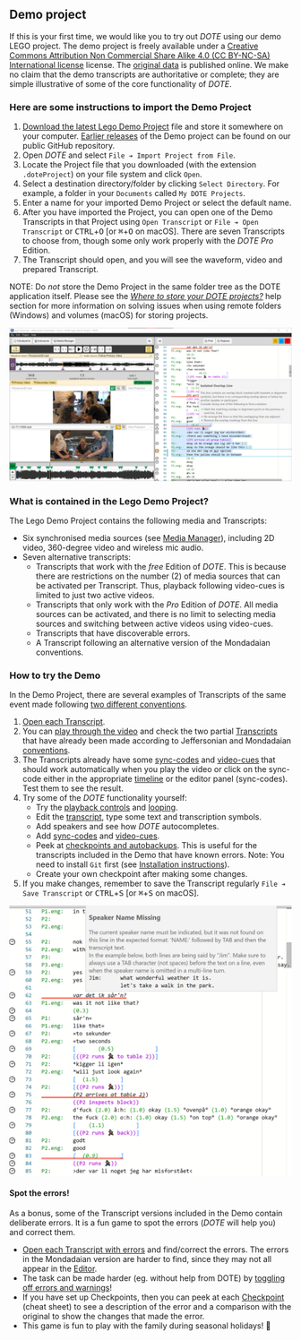 ## Demo project

If this is your first time, we would like you to try out _DOTE_ using our demo LEGO project.
The demo project is freely available under a [Creative Commons Attribution Non Commercial Share Alike 4.0 (CC BY-NC-SA) International license](https://creativecommons.org/licenses/by-nc-sa/4.0/legalcode) license.
The [original data](https://doi.org/10.5278/ojs.quivirr.v1.2020.a0003) is published online.
We make no claim that the demo transcripts are authoritative or complete; they are simple illustrative of some of the core functionality of _DOTE_.

### Here are some instructions to import the Demo Project

1. [Download the latest Lego Demo Project](https://dote.sfx.aau.dk/downloads) file and store it somewhere on your computer. [Earlier releases](https://github.com/BigSoftVideo/DOTE/releases) of the Demo project can be found on our public GitHub repository.
1. Open _DOTE_ and select `File ➔ Import Project from File`.
1. Locate the Project file that you downloaded (with the extension `.doteProject`) on your file system and click `Open`.
1. Select a destination directory/folder by clicking `Select Directory`.
For example, a folder in your `Documents` called `My DOTE Projects`.
1. Enter a name for your imported Demo Project or select the default name.
1. After you have imported the Project, you can open one of the Demo Transcripts in that Project using `Open Transcript` or `File ➔ Open Transcript` or <kbd>CTRL</kbd>+<kbd>O</kbd> [or <kbd>⌘</kbd>+<kbd>O</kbd> on macOS]. There are seven Transcripts to choose from, though some only work properly with the _DOTE Pro_ Edition.
2. The Transcript should open, and you will see the waveform, video and prepared Transcript.

NOTE: Do _not_ store the Demo Project in the same folder tree as the DOTE application itself.
Please see the [_Where to store your DOTE projects?_](projects.md#storing) help section for more information on solving issues when using remote folders (Windows) and volumes (macOS) for storing projects.

[![DOTE UI](images/UI/UI.png)](images/UI/UI.png)

### What is contained in the Lego Demo Project?

The Lego Demo Project contains the following media and Transcripts:

- Six synchronised media sources (see [Media Manager](media.md)), including 2D video, 360-degree video and wireless mic audio.
- Seven alternative transcripts:
    - Transcripts that work with the _free_ Edition of _DOTE_. This is because there are restrictions on the number (2) of media sources that can be activated per Transcript. Thus, playback following video-cues is limited to just two active videos.
    - Transcripts that only work with the _Pro_ Edition of _DOTE_. All media sources can be activated, and there is no limit to selecting media sources and switching between active videos using video-cues.
    - Transcripts that have discoverable errors.
    - A Transcript following an alternative version of the Mondadaian conventions.

### How to try the Demo

In the Demo Project, there are several examples of Transcripts of the same event made following [two different conventions](conventions.md).

1. [Open each Transcript](projects.md#open-transcript).
1. You can [play through the video](video.md) and check the two partial [Transcripts](transcript.md) that have already been made according to Jeffersonian and Mondadaian [conventions](conventions.md).
1. The Transcripts already have some [sync-codes](sync-code.md) and [video-cues](cues.md) that should work automatically when you play the video or click on the sync-code either in the appropriate [timeline](timeline.md) or the editor panel (sync-codes).
Test them to see the result.
1. Try some of the _DOTE_ functionality yourself:
    - Try the [playback controls](play.md) and [looping](timeline.md#loop).
    - Edit the [transcript](transcript.md), type some text and transcription symbols.
    - Add speakers and see how _DOTE_ autocompletes.
    - Add [sync-codes](sync-code.md) and [video-cues](cues.md).
    - Peek at [checkpoints and autobackups](versioncontrol.md).
    This is useful for the transcripts included in the Demo that have known errors.
    Note: You need to install `Git` first (see [Installation instructions](versioncontrol.md#setup)).
    - Create your own checkpoint after making some changes.
2. If you make changes, remember to save the Transcript regularly `File ➔ Save Transcript` or <kbd>CTRL</kbd>+<kbd>S</kbd> [or <kbd>⌘</kbd>+<kbd>S</kbd> on macOS].

[![Demo with errors](images/demo/demo-errors.png)](images/demo/demo-errors.png)

#### Spot the errors!

As a bonus, some of the Transcript versions included in the Demo contain deliberate errors.
It is a fun game to spot the errors (_DOTE_ will help you) and correct them.

- [Open each Transcript with errors](projects.md#open-transcript) and find/correct the errors.
The errors in the Mondadaian version are harder to find, since they may not all appear in the [Editor](transcript.md).
- The task can be made harder (eg. without help from DOTE) by [toggling off errors and warnings](errors.md)!
- If you have set up Checkpoints, then you can peek at each [Checkpoint](versioncontrol.md) (cheat sheet) to see a description of the error and a comparison with the original to show the changes that made the error.
- This game is fun to play with the family during seasonal holidays! 🥳
